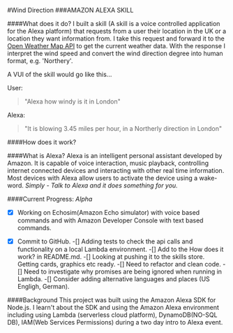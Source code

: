 #Wind Direction
###AMAZON ALEXA SKILL

####What does it do?
I built a skill (A skill is a voice controlled application for the Alexa platform) that requests from a user their location in the UK or a location they want information from. I take this request and forward it to the [Open Weather Map API](http://openweathermap.org/api/) to get the current weather data. With the response I interpret the wind speed and convert the wind direction degree into human format, e.g. 'Northery'.

A VUI of the skill would go like this...

User:
>"Alexa how windy is it in London"

Alexa:
>"It is blowing 3.45 miles per hour, in a Northerly direction in London"


####How does it work?


####What is Alexa?
Alexa is an intelligent personal assistant developed by Amazon. It is capable of voice interaction, music playback, controlling internet connected devices and interacting with other real time information. Most devices with Alexa allow users to activate the device using a wake-word.
_Simply - Talk to Alexa and it does something for you._


####Current Progress: _Alpha_
-[x] Working on Echosim(Amazon Echo simulator) with voice based commands and with Amazon Developer Console with text based commands.
-[x] Commit to GitHub. 
-[] Adding tests to check the api calls and functionality on a local Lambda
 environment.
-[] Add to the How does it work? in README.md.
-[] Looking at pushing it to the skills store. Getting cards, graphics etc ready.
-[] Need to refactor and clean code.
-[] Need to investigate why promises are being ignored when running in Lambda.
-[] Consider adding alternative languages and places (US Engligh, German). 

 
####Background
This project was built using the Amazon Alexa SDK for Node.js. I learn't about the SDK and using the Amazon Alexa environment including using Lambda (serverless cloud platform), DynamoDB(NO-SQL DB), IAM(Web Services Permissions) during a two day intro to Alexa event.


